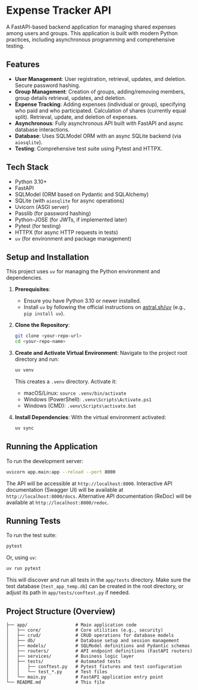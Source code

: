 # Expense Tracker API

A FastAPI-based backend application for managing shared expenses among users and groups. This application is built with modern Python practices, including asynchronous programming and comprehensive testing.

## Features

-   **User Management**: User registration, retrieval, updates, and deletion. Secure password hashing.
-   **Group Management**: Creation of groups, adding/removing members, group details retrieval, updates, and deletion.
-   **Expense Tracking**: Adding expenses (individual or group), specifying who paid and who participated. Calculation of shares (currently equal split). Retrieval, update, and deletion of expenses.
-   **Asynchronous**: Fully asynchronous API built with FastAPI and async database interactions.
-   **Database**: Uses SQLModel ORM with an async SQLite backend (via `aiosqlite`).
-   **Testing**: Comprehensive test suite using Pytest and HTTPX.

## Tech Stack

-   Python 3.10+
-   FastAPI
-   SQLModel (ORM based on Pydantic and SQLAlchemy)
-   SQLite (with `aiosqlite` for async operations)
-   Uvicorn (ASGI server)
-   Passlib (for password hashing)
-   Python-JOSE (for JWTs, if implemented later)
-   Pytest (for testing)
-   HTTPX (for async HTTP requests in tests)
-   `uv` (for environment and package management)

## Setup and Installation

This project uses `uv` for managing the Python environment and dependencies.

1.  **Prerequisites**:
    *   Ensure you have Python 3.10 or newer installed.
    *   Install `uv` by following the official instructions on [astral.sh/uv](https://astral.sh/uv) (e.g., `pip install uv`).

2.  **Clone the Repository**:
    ```bash
    git clone <your-repo-url>
    cd <your-repo-name>
    ```

3.  **Create and Activate Virtual Environment**:
    Navigate to the project root directory and run:
    ```bash
    uv venv
    ```
    This creates a `.venv` directory. Activate it:
    *   macOS/Linux: `source .venv/bin/activate`
    *   Windows (PowerShell): `.venv\Scripts\Activate.ps1`
    *   Windows (CMD): `.venv\Scripts\activate.bat`

4.  **Install Dependencies**:
    With the virtual environment activated:
    ```bash
    uv sync
    ```

## Running the Application

To run the development server:
```bash
uvicorn app.main:app --reload --port 8000
```
The API will be accessible at `http://localhost:8000`.
Interactive API documentation (Swagger UI) will be available at `http://localhost:8000/docs`.
Alternative API documentation (ReDoc) will be available at `http://localhost:8000/redoc`.

## Running Tests

To run the test suite:
```bash
pytest
```
Or, using `uv`:
```bash
uv run pytest
```
This will discover and run all tests in the `app/tests` directory. Make sure the test database (`test_app_temp.db`) can be created in the root directory, or adjust its path in `app/tests/conftest.py` if needed.

## Project Structure (Overview)

```
├── app/                  # Main application code
│   ├── core/             # Core utilities (e.g., security)
│   ├── crud/             # CRUD operations for database models
│   ├── db/               # Database setup and session management
│   ├── models/           # SQLModel definitions and Pydantic schemas
│   ├── routers/          # API endpoint definitions (FastAPI routers)
│   ├── services/         # Business logic layer
│   ├── tests/            # Automated tests
│   │   ├── conftest.py   # Pytest fixtures and test configuration
│   │   └── test_*.py     # Test files
│   └── main.py           # FastAPI application entry point
└── README.md             # This file
```
